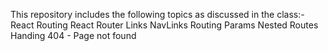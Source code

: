 This repository includes the following topics as discussed in the class:-
React Routing
React Router
Links
NavLinks
Routing Params
Nested Routes
Handing 404 - Page not found